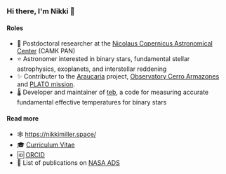 ### Hi there, I'm Nikki 👋

#### Roles
* 🔭 Postdoctoral researcher at the [Nicolaus Copernicus Astronomical Center](https://camk.edu.pl/en/) (CAMK PAN)
* ⭐ Astronomer interested in binary stars, fundamental stellar astrophysics, exoplanets, and interstellar reddening
* ✨ Contributer to the [Araucaria](https://araucaria.camk.edu.pl/) project, [Observatory Cerro Armazones](https://araucaria.camk.edu.pl/index.php/observatory-cerro-armazones/) and [PLATO mission](https://warwick.ac.uk/fac/sci/physics/research/astro/plato-science/research/researchareas/stellar/wp125500/).
* 🌡️ Developer and maintainer of [teb](https://github.com/nmiller95/teb), a code for measuring accurate fundamental effective temperatures for binary stars

#### Read more
* 🕸️ https://nikkimiller.space/
* 🎓 [Curriculum Vitae](https://github.com/nmiller95/cv)
* 🆔 [ORCID](https://orcid.org/0000-0001-9550-1198)
* 📝 List of publications on [NASA ADS](https://ui.adsabs.harvard.edu/public-libraries/VA4XZZPhQJyqHwyU31FWSQ)
<!--
**nmiller95/nmiller95** is a ✨ _special_ ✨ repository because its `README.md` (this file) appears on your GitHub profile.

Here are some ideas to get you started:

- 🔭 I’m currently working on ...
- 🌱 I’m currently learning ...
- 👯 I’m looking to collaborate on ...
- 🤔 I’m looking for help with ...
- 💬 Ask me about ...
- 📫 How to reach me: ...
- 😄 Pronouns: ...
- ⚡ Fun fact: ...
-->
